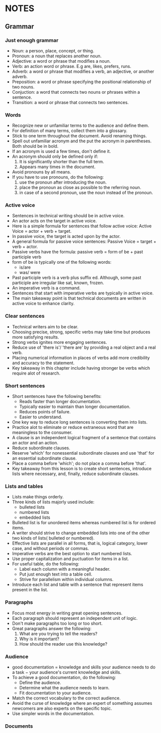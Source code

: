 # NOTES
## Grammar
### Just enough grammar
- Noun: a person, place, concept, or thing.
- Pronoun: a noun that replaces another noun.
- Adjective: a word or phrase that modifies a noun.
- Verb: an action word or phrase. E.g are, likes, prefers, runs.
- Adverb: a word or phrase that modifies a verb, an adjective, or another adverb.
- Preposition: a word or phrase specifying the positional relationship of two nouns.
- Conjuction: a word that connects two nouns or phrases within a sentence.
- Transition: a word or phrase that connects two sentences.

### Words
- Recognize new or unfamiliar terms to the audience and define them.
- For definition of many terms, collect them into a glossary.
- Stick to one term throughout the document. Avoid renaming things.
- Spell out unfamiliar acronym and the put the acronym in parentheses. Both should be in bold.
- If an acronym is used a few times, don't define it.
- An acronym should only be defined only if: 
	1. It is significantly shorter than the full term.
	2. Appears many times in the document.
- Avoid pronouns by all means. 
- If you have to use pronouns, do the following:
	1. use the pronoun after introducing the noun.
	2. place the pronoun as close as possible to the referring noun.
	3. in case of a second pronoun, use the noun instead of the pronoun.

### Active voice

- Sentences in technical writing should be in active voice.
- An actor acts on the target in active voice.
- Here is a simple formula for sentences that follow active voice:
	Active Voice = actor + verb + target.
- In passive voice, the target is acted upon by the actor.
- A general formula for passive voice sentences:
	Passive Voice = target + verb + actor.
- Passive verbs have the formula:
	passive verb = form of be + past participle verb
- form of be is typically one of the following words: 
	- is/are
	- was/ were
- Past participle verb is a verb plus suffix ed. Although, some past participle are irregular like sat, known, frozen.
- An imperative verb is a command.
- Sentences that start with imperative verbs are typically in active voice.
- The main takeaway point is that technical documents are written in active voice to enhance clarity.

### Clear sentences

- Technical writers aim to be clear.
- Choosing precise, strong, specific verbs may take time but produces more satisfying results.
- Strong verbs ignites more engaging sentences.
- Reduce use of 'there is'/ 'there are' by providing a real object and a real verb.
- Placing numerical information in places of verbs add more credibility and accuracy to the statement.
- Key takeaway in this chapter include having stronger be verbs which require alot of research.

### Short sentences

- Short sentences have the following benefits:
	- Reads faster than longer documentation.
	- Typically easier to maintain than longer documentation.
	- Reduces points of failure.
	- Easier to understand.
- One key way to reduce long sentences is converting them into lists.
- Practice alot to eliminate or reduce extraneous word that are meaningless to the consumer.
- A clause is an independent logical fragment of a sentence that contains an actor and an action.
- Reduce subordinate clauses.
- Reserve 'which' for nonessential subordinate clauses and use 'that' for an essential subordinate clause.
- Place a comma before 'which'; do not place a comma before 'that'.
- Key takeaway from this lesson is to create short sentences, introduce lists where necessary, and, finally, 
  reduce subordinate clauses.

###  Lists and tables

- Lists make things orderly.
- Three kinds of lists majorly used include:
	- bulleted lists
	- numbered lists
	- embedded lists
- Bulleted list is for unordered items whereas numbered list is for ordered items.
- A writer should strive to change embedded lists into one of the other two kinds of lists( bulleted or numbered).
- Effective lists are parallel in all forms, that is, logical category, lower case, and without periods or commas.
- Imperative verbs are the best option to start numbered lists.
- Use proper capitalization and puctuation for items in a list.
- For useful table, do the following:
	- Label each column with a meaningful header.
	- Put just enough text into a table cell.
	- Strive for parallelism within individual columns.
- Introduce each list and table with a sentence that represent items present in the list.

### Paragraphs

- Focus most energy in writing great opening sentences.
- Each paragraph should represent an independent unit of logic.
- Don't make paragraphs too long or too short.
- Great paragraphs answer the following:
	1. What are you trying to tell the readers?
	2. Why is it important?
	3. How should the reader use this knowledge?

### Audience

- good documentation = knowledge and skills your audience needs to do a task − your audience's current knowledge and skills.
- To achieve a good documentation, do the following:
	- Define the audience.
	- Determine what the audience needs to learn.
	- Fit documentation to your audience.
- Match the correct vocabulary to the correct audience.
- Avoid the curse of knowledge where an expert of something assumes newcomers are also experts on the specific topic.
- Use simpler words in the documentation.

### Documents

